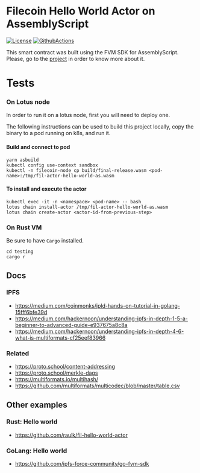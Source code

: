 # Filecoin Hello World Actor on AssemblyScript
[![License](https://img.shields.io/badge/License-Apache%202.0-blue.svg)](https://opensource.org/licenses/Apache-2.0)
[![GithubActions](https://github.com/Zondax/fil-hello-world-actor-as/actions/workflows/main.yaml/badge.svg)](https://github.com/Zondax/fil-hello-world-actor-as/blob/master/.github/workflows/main.yaml)


This smart contract was built using the FVM SDK for AssemblyScript. Please, go to the [project](https://github.com/Zondax/fvm-as-sdk) in order to know more about it.

# Tests 

### On Lotus node
In order to run it on a lotus node, first you will need to deploy one. 

The following instructions can be used to build this project locally, copy the binary to a pod running on k8s, and run it.

#### Build and connect to pod
```
yarn asbuild
kubectl config use-context sandbox
kubectl -n filecoin-node cp build/final-release.wasm <pod-name>:/tmp/fil-actor-hello-world-as.wasm
```

#### To install and execute the actor
```
kubectl exec -it -n <namespace> <pod-name> -- bash
lotus chain install-actor /tmp/fil-actor-hello-world-as.wasm
lotus chain create-actor <actor-id-from-previous-step>
```

### On Rust VM

Be sure to have `Cargo` installed.
```
cd testing
cargo r
```

## Docs

### IPFS
- https://medium.com/coinmonks/ipld-hands-on-tutorial-in-golang-15fff6bfe39d
- https://medium.com/hackernoon/understanding-ipfs-in-depth-1-5-a-beginner-to-advanced-guide-e937675a8c8a
- https://medium.com/hackernoon/understanding-ipfs-in-depth-4-6-what-is-multiformats-cf25eef83966

### Related
- https://proto.school/content-addressing
- https://proto.school/merkle-dags
- https://multiformats.io/multihash/
- https://github.com/multiformats/multicodec/blob/master/table.csv

## Other examples

### Rust: Hello world

- https://github.com/raulk/fil-hello-world-actor

### GoLang: Hello world

- https://github.com/ipfs-force-community/go-fvm-sdk

